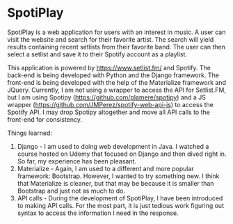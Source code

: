 # SpotiPlay

SpotiPlay is a web application for users with an interest in music. A user can visit the website and search for their favorite artist. The search will yield results containing recent setlists from their favorite band. The user can then select a setlist and save it to their Spotify account as a playlist.

This application is powered by https://www.setlist.fm/ and Spotify. The back-end is being developed with Python and the Django framework. The front-end is being developed with the help of the Materialize framework and JQuery. Currently, I am not using a wrapper to access the API for Setlist.FM, but I am using Spotipy (https://github.com/plamere/spotipy) and a JS wrapper (https://github.com/JMPerez/spotify-web-api-js) to access the Spotify API. I may drop Spotipy altogether and move all API calls to the front-end for consistency.

Things learned:

1. Django - I am used to doing web development in Java. I watched a course hosted on Udemy that focused on Django and then dived right in. So far, my experience has been pleasant.
2. Materialize - Again, I am used to a different and more popular framework: Bootstrap. However, I wanted to try something new. I think that Materialize is cleaner, but that may be because it is smaller than Bootstrap and just not as much to do.
3. API calls - During the development of SpotiPlay, I have been introduced to making API calls. For the most part, it is just tedious work figuring out syntax to access the information I need in the response.
